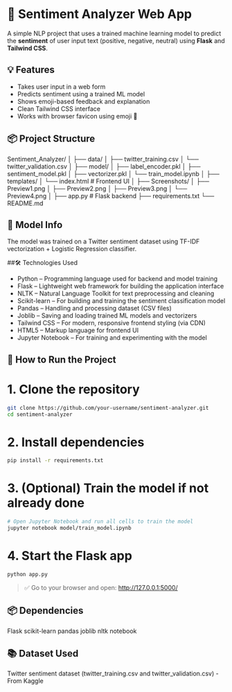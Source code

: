 # 🧠 Sentiment Analyzer Web App

A simple NLP project that uses a trained machine learning model to predict the **sentiment** of user input text (positive, negative, neutral) using **Flask** and **Tailwind CSS**.

## 💡 Features

- Takes user input in a web form
- Predicts sentiment using a trained ML model
- Shows emoji-based feedback and explanation
- Clean Tailwind CSS interface
- Works with browser favicon using emoji 🧠

## 📦 Project Structure
Sentiment_Analyzer/
│
├── data/
│ ├── twitter_training.csv
│ └── twitter_validation.csv
│
├── model/
│ ├── label_encoder.pkl
│ ├── sentiment_model.pkl
│ ├── vectorizer.pkl
│ └── train_model.ipynb
│
├── templates/
│ └── index.html # Frontend UI
│
├── Screenshots/
│ ├── Preview1.png
│ ├── Preview2.png
│ ├── Preview3.png
│ └── Preview4.png
│
├── app.py # Flask backend
├── requirements.txt
└── README.md

## 🧠 Model Info
The model was trained on a Twitter sentiment dataset using TF-IDF vectorization + Logistic Regression classifier.

##🛠️ Technologies Used
- Python – Programming language used for backend and model training
- Flask – Lightweight web framework for building the application interface
- NLTK – Natural Language Toolkit for text preprocessing and cleaning
- Scikit-learn – For building and training the sentiment classification model
- Pandas – Handling and processing dataset (CSV files)
- Joblib – Saving and loading trained ML models and vectorizers
- Tailwind CSS – For modern, responsive frontend styling (via CDN)
- HTML5 – Markup language for frontend UI
- Jupyter Notebook – For training and experimenting with the model

## 🚀 How to Run the Project
# 1. Clone the repository
```bash
git clone https://github.com/your-username/sentiment-analyzer.git
cd sentiment-analyzer
```
# 2. Install dependencies
```bash
pip install -r requirements.txt
```
# 3. (Optional) Train the model if not already done
```bash
# Open Jupyter Notebook and run all cells to train the model
jupyter notebook model/train_model.ipynb
```
# 4. Start the Flask app
```bash
python app.py
```
> ✅ Go to your browser and open: http://127.0.0.1:5000/

## 📦 Dependencies
Flask
scikit-learn
pandas
joblib
nltk
notebook

## 📚 Dataset Used
Twitter sentiment dataset (twitter_training.csv and twitter_validation.csv) - From Kaggle
